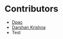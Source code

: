 # Contributors

- [Dpac](https://github.com/ldpacl)
- [Darshan Krishna](https;//github.com/DarshanKrishna-DK)
- Test
